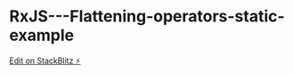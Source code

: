 # RxJS---Flattening-operators-static-example

[Edit on StackBlitz ⚡️](https://stackblitz.com/edit/rxjs-ekvsv7)